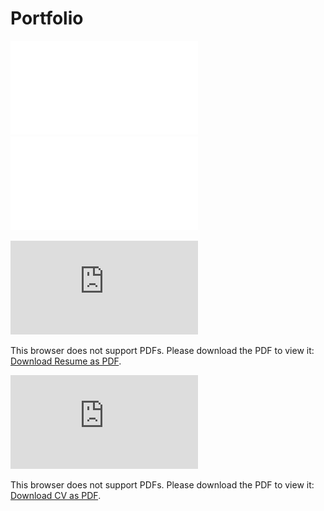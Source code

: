 # Portfolio
![Towfiqul Islam CV](Towfiqul_Islam.pdf)
![Towfiqul Islam Resume](Profile.pdf)

<object data="https://github.com/laziestcoder/portfolio/blob/master/Profile.pdf" type="application/pdf" width="700px" height="700px">
    <embed src="https://github.com/laziestcoder/portfolio/blob/master/Profile.pdf">
        <p>This browser does not support PDFs. Please download the PDF to view it: <a href="https://github.com/laziestcoder/portfolio/blob/master/Profile.pdf">Download Resume as PDF</a>.</p>
    </embed>
</object>

<object data="https://github.com/laziestcoder/portfolio/blob/master/Towfiqul_Islam.pdf" type="application/pdf" width="700px" height="700px">
    <embed src="https://github.com/laziestcoder/portfolio/blob/master/Towfiqul_Islam.pdf">
        <p>This browser does not support PDFs. Please download the PDF to view it: <a href="https://github.com/laziestcoder/portfolio/blob/master/Towfiqul_Islam.pdf">Download CV as PDF</a>.</p>
    </embed>
</object>